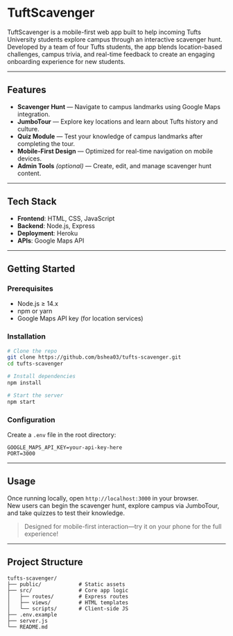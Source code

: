 # TuftScavenger

TuftScavenger is a mobile-first web app built to help incoming Tufts University students explore campus through an interactive scavenger hunt. Developed by a team of four Tufts students, the app blends location-based challenges, campus trivia, and real-time feedback to create an engaging onboarding experience for new students.

---

## Features

- **Scavenger Hunt** — Navigate to campus landmarks using Google Maps integration.
- **JumboTour** — Explore key locations and learn about Tufts history and culture.
- **Quiz Module** — Test your knowledge of campus landmarks after completing the tour.
- **Mobile-First Design** — Optimized for real-time navigation on mobile devices.
- **Admin Tools** _(optional)_ — Create, edit, and manage scavenger hunt content.

---

## Tech Stack

- **Frontend**: HTML, CSS, JavaScript
- **Backend**: Node.js, Express
- **Deployment**: Heroku
- **APIs**: Google Maps API

---

## Getting Started

### Prerequisites

- Node.js ≥ 14.x
- npm or yarn
- Google Maps API key (for location services)

### Installation

```bash
# Clone the repo
git clone https://github.com/bshea03/tufts-scavenger.git
cd tufts-scavenger

# Install dependencies
npm install

# Start the server
npm start
```

### Configuration

Create a `.env` file in the root directory:

```env
GOOGLE_MAPS_API_KEY=your-api-key-here
PORT=3000
```

---

## Usage

Once running locally, open `http://localhost:3000` in your browser.  
New users can begin the scavenger hunt, explore campus via JumboTour, and take quizzes to test their knowledge.

> Designed for mobile-first interaction—try it on your phone for the full experience!

---

## Project Structure

```
tufts-scavenger/
├── public/            # Static assets
├── src/               # Core app logic
│   ├── routes/        # Express routes
│   ├── views/         # HTML templates
│   └── scripts/       # Client-side JS
├── .env.example
├── server.js
└── README.md
```
